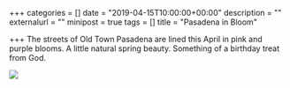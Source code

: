 +++
categories = []
date = "2019-04-15T10:00:00+00:00"
description = ""
externalurl = ""
minipost = true
tags = []
title = "Pasadena in Bloom"

+++
The streets of Old Town Pasadena are lined this April in pink and purple blooms. A little natural spring beauty. Something of a birthday treat from God.

![](https://res.cloudinary.com/tobyblog/image/upload/v1555472121/img/F4CD0640-9C65-4593-8E91-57F76A2DF752.jpg)